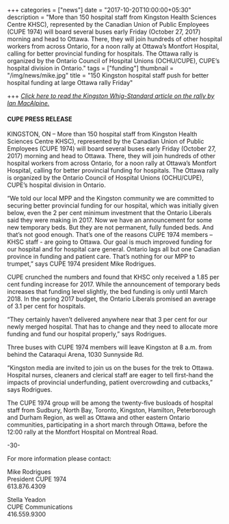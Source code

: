 +++
categories = ["news"]
date = "2017-10-20T10:00:00+05:30"
description = "More than 150 hospital staff from Kingston Health Sciences Centre KHSC), represented by the Canadian Union of Public Employees (CUPE 1974) will board several buses early Friday (October 27, 2017) morning and head to Ottawa. There, they will join hundreds of other hospital workers from across Ontario, for a noon rally at Ottawa’s Montfort Hospital, calling for better provincial funding for hospitals. The Ottawa rally is organized by the Ontario Council of Hospital Unions (OCHU/CUPE), CUPE’s hospital division in Ontario."
tags = ["funding"]
thumbnail = "/img/news/mike.jpg"
title = "150 Kingston hospital staff push for better hospital funding at large Ottawa rally Friday"

+++
[_Click here to read the Kingston Whig-Standard article on the rally by Ian MacAlpine._](http://www.thewhig.com/2017/10/26/hospital-workers-to-join-rally-in-ottawa)

#### CUPE PRESS RELEASE

KINGSTON, ON – More than 150 hospital staff from Kingston Health Sciences Centre KHSC), represented by the Canadian Union of Public Employees (CUPE 1974) will board several buses early Friday (October 27, 2017) morning and head to Ottawa. There, they will join hundreds of other hospital workers from across Ontario, for a noon rally at Ottawa’s Montfort Hospital, calling for better provincial funding for hospitals. The Ottawa rally is organized by the Ontario Council of Hospital Unions (OCHU/CUPE), CUPE’s hospital division in Ontario.

 

“We told our local MPP and the Kingston community we are committed to securing better provincial funding for our hospital, which was initially given below, even the 2 per cent minimum investment that the Ontario Liberals said they were making in 2017. Now we have an announcement for some new temporary beds. But they are not permanent, fully funded beds. And that’s not good enough. That’s one of the reasons CUPE 1974 members – KHSC staff - are going to Ottawa.  Our goal is much improved funding for our hospital and for hospital care general. Ontario lags all but one Canadian province in funding and patient care. That’s nothing for our MPP to trumpet,” says CUPE 1974 president Mike Rodrigues.

 

CUPE crunched the numbers and found that KHSC only received a 1.85 per cent funding increase for 2017. While the announcement of temporary beds increases that funding level slightly, the bed funding is only until March 2018. In the spring 2017 budget, the Ontario Liberals promised an average of 3.1 per cent for hospitals.

 

“They certainly haven’t delivered anywhere near that 3 per cent for our newly merged hospital. That has to change and they need to allocate more funding and fund our hospital properly,” says Rodrigues.

 

Three buses with CUPE 1974 members will leave Kingston at 8 a.m. from behind the Cataraqui Arena, 1030 Sunnyside Rd.

 

“Kingston media are invited to join us on the buses for the trek to Ottawa. Hospital nurses, cleaners and clerical staff are eager to tell first-hand the impacts of provincial underfunding, patient overcrowding and cutbacks,” says Rodrigues.

 

The CUPE 1974 group will be among the twenty-five busloads of hospital staff from Sudbury, North Bay, Toronto, Kingston, Hamilton, Peterborough and Durham Region, as well as Ottawa and other eastern Ontario communities, participating in a short march through Ottawa, before the 12:00 rally at the Montfort Hospital on Montreal Road.

 

-30-

 

For more information please contact:

Mike Rodrigues  
President CUPE 1974  
613.876.4309

Stella Yeadon  
CUPE Communications  
416.559.9300

 
